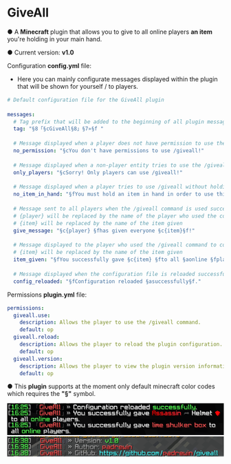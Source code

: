 # GiveAll

● A **Minecraft** plugin that allows you to give to all online players **an item** you're holding in your main hand.

● Current version: **v1.0** 

Configuration **config.yml** file:
- Here you can mainly configurate messages displayed within the plugin that will be shown for yourself / to players.
```yaml
# Default configuration file for the GiveAll plugin

messages:
  # Tag prefix that will be added to the beginning of all plugin messages
  tag: "§8「§cGiveAll§8」§7»§f "

  # Message displayed when a player does not have permission to use the /giveall command
  no_permission: "§cYou don't have permissions to use /giveall!"

  # Message displayed when a non-player entity tries to use the /giveall command
  only_players: "§cSorry! Only players can use /giveall!"

  # Message displayed when a player tries to use /giveall without holding an item
  no_item_in_hand: "§fYou must hold an item in hand in order to use this command."

  # Message sent to all players when the /giveall command is used successfully
  # {player} will be replaced by the name of the player who used the command
  # {item} will be replaced by the name of the item given
  give_message: "§c{player} §fhas given everyone §c{item}§f!"

  # Message displayed to the player who used the /giveall command to confirm the item was given
  # {item} will be replaced by the name of the item given
  item_given: "§fYou successfully gave §c{item} §fto all §aonline §fplayers."

  # Message displayed when the configuration file is reloaded successfully using /giveall reload
  config_reloaded: "§fConfiguration reloaded §asuccessfully§f."
```

Permissions **plugin.yml** file:

```yaml
permissions:
  giveall.use:
    description: Allows the player to use the /giveall command.
    default: op
  giveall.reload:
    description: Allows the player to reload the plugin configuration.
    default: op
  giveall.version:
    description: Allows the player to view the plugin version information.
    default: op
```

● This **plugin** supports at the moment only default minecraft color codes which requires the **"§"** symbol. 

![alt text](giveallplugin.png)
![alt text](giveallversion.png)